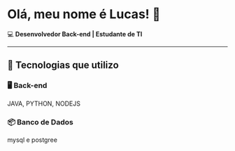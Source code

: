 # Olá, meu nome é Lucas! 👋  

💻 **Desenvolvedor Back-end | Estudante de TI**  

---

## 🚀 Tecnologias que utilizo  

### 🖥️ **Back-end**  
JAVA, PYTHON, NODEJS

### 📦 **Banco de Dados**  
mysql e postgree

